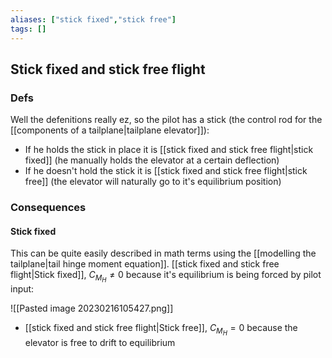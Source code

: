 ```yaml
---
aliases: ["stick fixed","stick free"]
tags: []
---
```


## Stick fixed and stick free flight

### Defs
Well the defenitions really ez, so the pilot has a stick (the control rod for the [[components of a tailplane|tailplane elevator]]):
- If he holds the stick in place it is [[stick fixed and stick free flight|stick fixed]] (he manually holds the elevator at a certain deflection)
- If he doesn't hold the stick it is [[stick fixed and stick free flight|stick free]] (the elevator will naturally go to it's equilibrium position)

### Consequences

#### Stick fixed
This can be quite easily described in math terms using the [[modelling the tailplane|tail hinge moment equation]]. [[stick fixed and stick free flight|Stick fixed]], $C_{M_{H}} \neq 0$ because it's equilibrium is being forced by pilot input:

![[Pasted image 20230216105427.png]]



- [[stick fixed and stick free flight|Stick free]], $C_{M_{H}}=0$ because the elevator is free to drift to equilibrium


